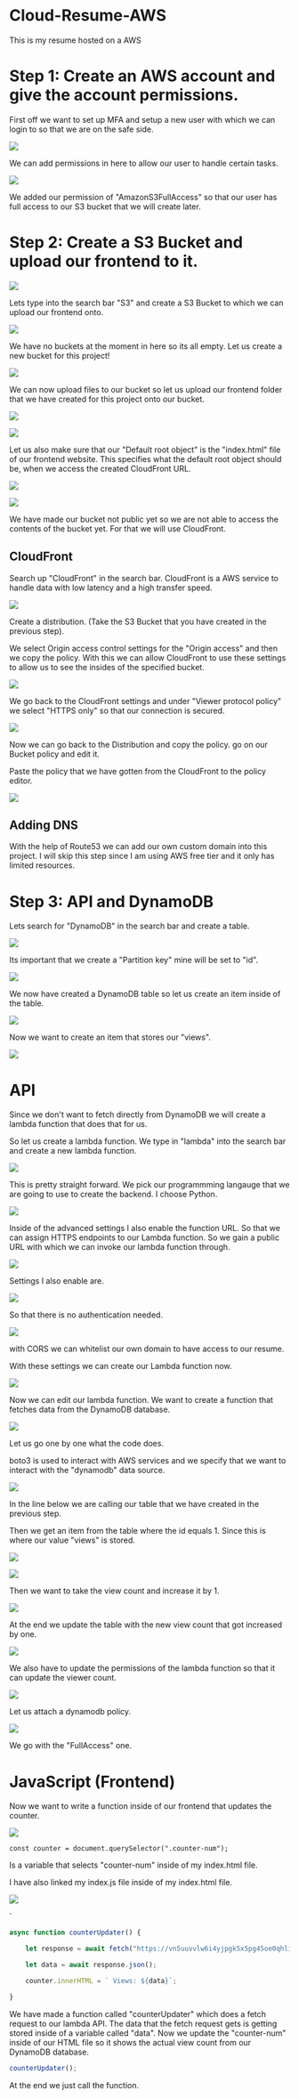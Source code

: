 # Cloud-Resume-AWS
 This is my resume hosted on a AWS


# Step 1: Create an AWS account and give the account permissions.

First off we want to set up MFA and setup a new user with which we can login to so that we are on the safe side.

![](Attachments/addingpermissions.png)

We can add permissions in here to allow our user to handle certain tasks.

![](Attachments/permissionadded.png)

We added our permission of "AmazonS3FullAccess" so that our user has full access to our S3 bucket that we will create later.

# Step 2: Create a S3 Bucket and upload our frontend to it.

![](Attachments/s3bucket.png)

Lets type into the search bar "S3" and create a S3 Bucket to which we can upload our frontend onto.

![](Attachments/createbucket.png)

We have no buckets at the moment in here so its all empty. Let us create a new bucket for this project!

![](Attachments/mybucket.png)

We can now upload files to our bucket so let us upload our frontend folder that we have created for this project onto our bucket.

![](Attachments/uploadhere.png)

![](Attachments/uploadsuccessful.png)

Let us also make sure that our "Default root object" is the "index.html" file of our frontend website. This specifies what the default root object should be, when we access the created CloudFront URL.

![](Attachments/defaultrootsettting.png)

![](Attachments/defaultrootobject.png)

We have made our bucket not public yet so we are not able to access the contents of the bucket yet. For that we will use CloudFront.

## CloudFront

Search up "CloudFront" in the search bar.
CloudFront is a AWS service to handle data with low latency and a high transfer speed.

![](Attachments/CloudFront.png)

Create a distribution. (Take the S3 Bucket that you have created in the previous step).

We select Origin access control settings for the "Origin access" and then we copy the policy. With this we can allow CloudFront to use these settings to allow us to see the insides of the specified bucket.

![](Attachments/distirbutioncloudfront.png)

We go back to the CloudFront settings and under "Viewer protocol policy" we select "HTTPS only" so that our connection is secured.

![](Attachments/httpssetting.png)

Now we can go back to the Distribution and copy the policy. go on our Bucket policy and edit it.

Paste the policy that we have gotten from the CloudFront to the policy editor.

![](Attachments/policyeditor.png)

## Adding DNS

With the help of Route53 we can add our own custom domain into this project.
I will skip this step since I am using AWS free tier and it only has limited resources.

# Step 3: API and DynamoDB

Lets search for "DynamoDB" in the search bar and create a table.

![](Attachments/dynamocreatetable.png)

Its important that we create a "Partition key" mine will be set to "id".

![](Attachments/partition%20key.png)

We now have created a DynamoDB table so let us create an item inside of the table.

![](Attachments/createitem.png)

Now we want to create an item that stores our "views".

![](Attachments/views%20attribute.png)

# API

Since we don't want to fetch directly from DynamoDB we will create a lambda function that does that for us.

So let us create a lambda function. We type in "lambda" into the search bar and create a new lambda function.

![](Attachments/createlambda.png)

This is pretty straight forward. We pick our programmming langauge that we are going to use to create the backend. I choose Python.

![](Attachments/pythonapi.png)

Inside of the advanced settings I also enable the function URL. So that we can assign HTTPS endpoints to our Lambda function. So we gain a public URL with which we can invoke our lambda function through.

![](Attachments/enablefunctionurl.png)

Settings I also enable are.

![](Attachments/nonesetting.png)

So that there is no authentication needed.

![](Attachments/CORSsetting.png)

with CORS we can whitelist our own domain to have access to our resume.

With these settings we can create our Lambda function now.

![](Attachments/codeeditor.png)

Now we can edit our lambda function. We want to create a function that fetches data from the DynamoDB database.

![](Attachments/lambdafunctionpython.png)

Let us go one by one what the code does.

boto3 is used to interact with AWS services and we specify that we want to interact with the "dynamodb" data source.

![](Attachments/boto3.png)

In the line below we are calling our table that we have created in the previous step.

Then we get an item from the table where the id equals 1. Since this is where our value "views" is stored.

![](Attachments/keyfromtable.png)

![](Attachments/viewsattributeshowcase.png)

Then we want to take the view count and increase it by 1.

![](Attachments/viewcountplusone.png)

At the end we update the table with the new view count that got increased by one.

![](Attachments/updatedviewcount.png)

We also have to update the permissions of the lambda function so that it can update the viewer count.

![](Attachments/attach%20policies.png)

Let us attach a dynamodb policy.

![](Attachments/policiesdynammodblambda.png)

We go with the "FullAccess" one.

# JavaScript (Frontend)

Now we want to write a function inside of our frontend that updates the counter.

![](Attachments/counterUpdater.png)

`const counter = document.querySelector(".counter-num");`

Is a variable that selects "counter-num" inside of my index.html file.

I have also linked my index.js file inside of my index.html file.

![](Attachments/index.js%20at%20the%20end.png)

`
````js
async function counterUpdater() {

    let response = await fetch("https://vn5uuvvlw6i4yjpgk5x5pg45oe0qhlis.lambda-url.eu-central-1.on.aws/")

    let data = await response.json();

    counter.innerHTML = ` Views: ${data}`;

}

`````


We have made a function called "counterUpdater" which does a fetch request to our lambda API.
The data that the fetch request gets is getting stored inside of a variable called "data".
Now we update the "counter-num"  inside of our HTML file so it shows the actual view count from our DynamoDB database.

````js
counterUpdater();
`````

At the end we just call the function.





